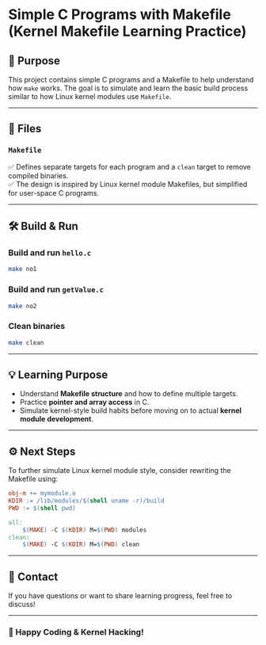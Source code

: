 # Simple C Programs with Makefile (Kernel Makefile Learning Practice)

## 🎯 Purpose

This project contains simple C programs and a Makefile to help understand how `make` works.
The goal is to simulate and learn the basic build process similar to how Linux kernel modules use `Makefile`.

---

## 📄 Files

### `Makefile`

✅ Defines separate targets for each program and a `clean` target to remove compiled binaries.  
✅ The design is inspired by Linux kernel module Makefiles, but simplified for user-space C programs.

---

## 🛠️ Build & Run

### Build and run `hello.c`

```bash
make no1
```

### Build and run `getValue.c`

```bash
make no2
```

### Clean binaries

```bash
make clean
```

---

## 💡 Learning Purpose

* Understand **Makefile structure** and how to define multiple targets.
* Practice **pointer and array access** in C.
* Simulate kernel-style build habits before moving on to actual **kernel module development**.

---

## ⚙️ Next Steps

To further simulate Linux kernel module style, consider rewriting the Makefile using:

```Makefile
obj-m += mymodule.o
KDIR := /lib/modules/$(shell uname -r)/build
PWD := $(shell pwd)

all:
	$(MAKE) -C $(KDIR) M=$(PWD) modules
clean:
	$(MAKE) -C $(KDIR) M=$(PWD) clean
```

---

## 💬 Contact

If you have questions or want to share learning progress, feel free to discuss!

---

### 📢 Happy Coding & Kernel Hacking!
